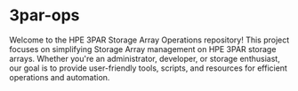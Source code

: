 # 3par-ops
Welcome to the HPE 3PAR Storage Array Operations repository! This project focuses on simplifying Storage Array management on HPE 3PAR storage arrays. Whether you're an administrator, developer, or storage enthusiast, our goal is to provide user-friendly tools, scripts, and resources for efficient operations and automation.
